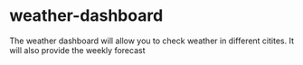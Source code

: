# weather-dashboard 
The weather dashboard will allow you to check weather in different citites.  It will also provide the weekly forecast
